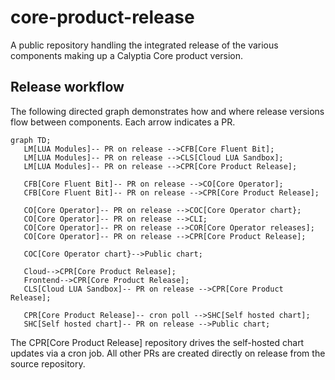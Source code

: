 # core-product-release

A public repository handling the integrated release of the various
components making up a Calyptia Core product version.

## Release workflow

The following directed graph demonstrates how and where release versions flow between components.
Each arrow indicates a PR.

```mermaid
graph TD;
   LM[LUA Modules]-- PR on release -->CFB[Core Fluent Bit];
   LM[LUA Modules]-- PR on release -->CLS[Cloud LUA Sandbox];
   LM[LUA Modules]-- PR on release -->CPR[Core Product Release];

   CFB[Core Fluent Bit]-- PR on release -->CO[Core Operator];
   CFB[Core Fluent Bit]-- PR on release -->CPR[Core Product Release];

   CO[Core Operator]-- PR on release -->COC[Core Operator chart};
   CO[Core Operator]-- PR on release -->CLI;
   CO[Core Operator]-- PR on release -->COR[Core Operator releases];
   CO[Core Operator]-- PR on release -->CPR[Core Product Release];

   COC[Core Operator chart}-->Public chart;

   Cloud-->CPR[Core Product Release];
   Frontend-->CPR[Core Product Release];
   CLS[Cloud LUA Sandbox]-- PR on release -->CPR[Core Product Release];

   CPR[Core Product Release]-- cron poll -->SHC[Self hosted chart];
   SHC[Self hosted chart]-- PR on release -->Public chart;
```

The CPR[Core Product Release] repository drives the self-hosted chart updates via a cron job.
All other PRs are created directly on release from the source repository.
